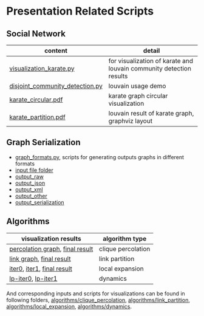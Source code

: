# Presentation Related Scripts
## Social Network

content | detail
--- | ---
[visualization_karate.py](social_network/visualization_karate.py) | for visualization of karate and louvain community detection results
[disjoint_community_detection.py](social_network/disjoint_community_detection.py) | louvain usage demo
[karate_circular.pdf](social_network/karate_circular.pdf) | karate graph circular visualization
[karate_partition.pdf](social_network/karate_partition.pdf) | louvain result of karate graph, graphviz layout

## Graph Serialization

- [graph_formats.py](graph_serialization/graph_formats.py), scripts for generating outputs graphs in different formats
- [input file folder](graph_serialization/input)
- [output_raw](graph_serialization/output_raw)
- [output_json](graph_serialization/output_json)
- [output_xml](graph_serialization/output_xml)
- [output_other](graph_serialization/output_other)
- [output_serialization](graph_serialization/output_serialization)

## Algorithms

visualization results | algorithm type
--- | ---
[percolation graph](algorithms/clique_percolation/percolation_graph.pdf), [final result](algorithms/clique_percolation/clique_percolation_karate_partition.pdf) | clique percolation
[link graph](algorithms/link_partition/visualization/link_graph.pdf), [final result](algorithms/link_partition/visualization/link_partition_graph.pdf) | link partition
[iter0](algorithms/local_expansion/iter_info0.pdf), [iter1](algorithms/local_expansion/iter_info1.pdf), [final result](algorithms/local_expansion/cis_global_result_graph.pdf) | local expansion
[lp-iter0](algorithms/dynamics/label_propagation_iter0.pdf), [lp-iter1](algorithms/dynamics/label_propagation_iter1.pdf) | dynamics

And corresponding inputs and scripts for visualizations can be found in following folders, [algorithms/clique_percolation](algorithms/clique_percolation), [algorithms/link_partition](algorithms/link_partition),
[algorithms/local_expansion](algorithms/local_expansion), [algorithms/dynamics](algorithms/dynamics).

